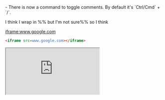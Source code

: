 

\- There is now a command to toggle comments. By default it's \`Ctrl/Cmd\` + \`/\`.

I think I wrap in %% but I'm not sure%% so I think 

<iframe:www.google.com>
```html
<iframe src=www.google.com></iframe>
```

<iframe src="https://www.google.com/"></iframe>